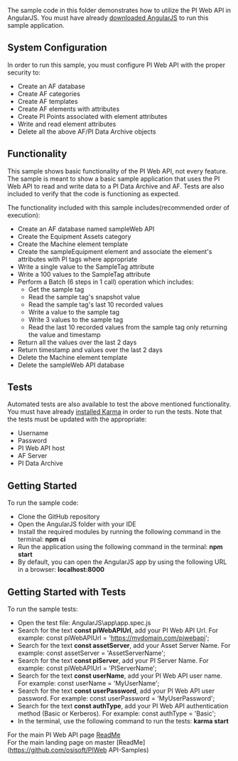 The sample code in this folder demonstrates how to utilize the PI Web API in AngularJS. You must have already [downloaded AngularJS](https://angularjs.org/) to run this sample application.  


System Configuration
----------------------------

In order to run this sample, you must configure PI Web API with the proper security to:
- Create an AF database
- Create AF categories
- Create AF templates
- Create AF elements with attributes
- Create PI Points associated with element attributes
- Write and read element attributes
- Delete all the above AF/PI Data Archive objects


Functionality
------------

This sample shows basic functionality of the PI Web API, not every feature. The sample is meant to show a basic sample application that uses the PI Web API to read and write data to a PI Data Archive and AF. Tests are also included to verify that the code is functioning as expected.

The functionality included with this sample includes(recommended order of execution):
- Create an AF database named sampleWeb API
- Create the Equipment Assets category
- Create the Machine element template
- Create the sampleEquipment element and associate the element's attributes with PI tags where appropriate
- Write a single value to the SampleTag attribute
- Write a 100 values to the SampleTag attribute
- Perform a Batch (6 steps in 1 call) operation which includes:  
  - Get the sample tag  
  - Read the sample tag's snapshot value  
  - Read the sample tag's last 10 recorded values  
  - Write a value to the sample tag  
  - Write 3 values to the sample tag  
  - Read the last 10 recorded values from the sample tag only returning the value and timestamp
- Return all the values over the last 2 days
- Return timestamp and values over the last 2 days
- Delete the Machine element template
- Delete the sampleWeb API database


Tests
--------------

Automated tests are also available to test the above mentioned functionality. You must have already [installed Karma](https://karma-runner.github.io/latest/index.html) in order to run the tests. Note that the tests must be updated with the appropriate:
- Username
- Password
- PI Web API host
- AF Server
- PI Data Archive  

Getting Started
------------

To run the sample code:
- Clone the GitHub repository
- Open the AngularJS folder with your IDE
- Install the required modules by running the following command in the terminal:  __npm ci__
- Run the application using the following command in the terminal:  __npm start__
- By default, you can open the AngularJS app by using the following URL in a browser:  __localhost:8000__

Getting Started with Tests
------------

To run the sample tests:
- Open the test file:  AngularJS\app\app.spec.js
- Search for the text __const piWebAPIUrl__, add your PI Web API Url.  For example:  const piWebAPIUrl = 'https://mydomain.com/piwebapi';
- Search for the text __const assetServer__, add your Asset Server Name.  For example:  const assetServer = 'AssetServerName';
- Search for the text __const piServer__, add your PI Server Name.  For example:  const piWebAPIUrl = 'PIServerName';
- Search for the text __const userName__, add your PI Web API user name.  For example:  const userName = 'MyUserName';
- Search for the text __const userPassword__, add your PI Web API user password.  For example:  const userPassword = 'MyUserPassword';
- Search for the text __const authType__, add your PI Web API authentication method (Basic or Kerberos).  For example:  const authType = 'Basic';
- In the terminal, use the following command to run the tests:   __karma start__

For the main PI Web API page [ReadMe](../)  
For the main landing page on master [ReadMe](https://github.com/osisoft/PIWeb API-Samples)